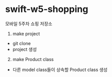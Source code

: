 # swift-w5-shopping
모바일 5주차 쇼핑 저장소

1. make project
- git clone
- project 생성

2. make Product class
- 다른 model class들이 상속할 Product class 생성
